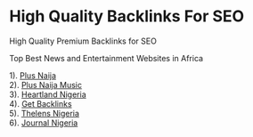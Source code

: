 # High Quality Backlinks For SEO
High Quality Premium Backlinks for SEO

Top Best News and Entertainment Websites in Africa

1). <a href="https://plusnaija.com">Plus Naija</a>
<br>
2). <a href="https://music.plusnaija.com">Plus Naija Music</a>
<br>
3). <a href="https://heartlandngr.com">Heartland Nigeria</a>
<br>
4). <a href="https://getbacklinks.ng">Get Backlinks</a>
<br>
5). <a href="https://thelensng.com">Thelens Nigeria</a>
<br>
6). <a href="https://Journalng.com">Journal Nigeria</a>
